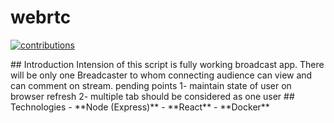 <p align="center">
  <h1>webrtc</h1>
  <a href="https://github.com/zoomi-raja/webrtc">
    <img src="https://img.shields.io/badge/contributions-welcome-brightgreen.svg" alt="contributions" />
  </a>
</p>
## Introduction
Intension of this script is fully working broadcast app. There will be only one Breadcaster to whom connecting audience can view and can comment on stream.
pending points
1- maintain state of user on browser refresh
2- multiple tab should be considered as one user
## Technologies
- **Node (Express)**
- **React**
- **Docker**
